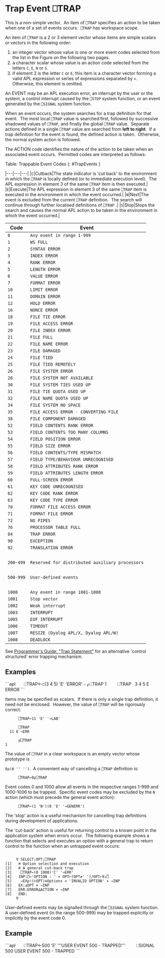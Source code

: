 <!-- Hidden search keywords -->
<div style="display: none;">
  ⎕TRAP TRAP
</div>






<h1 class="heading"><span class="name">Trap Event</span> <span class="command">⎕TRAP</span></h1>



This is a non-simple vector.  An item of `⎕TRAP` specifies an action to be taken when one of a set of events occurs.  `⎕TRAP` has workspace scope.


An item of `⎕TRAP` is a 2 or 3 element vector whose items are simple scalars or vectors in the following order:

1. an integer vector whose value is one or more event codes selected from the list in the Figure on the following two pages.
2. a character scalar whose value is an action code selected from the letters `C`, `E`, `N` or `S`.
3. if element 2 is the letter `C` or `E`, this item is a character vector forming a valid APL expression or series of expressions separated by `⋄`.  Otherwise, this element is omitted.



An EVENT may be an APL execution error, an interrupt by the user or the system, a control interrupt caused by the `⎕STOP` system function, or an event generated by the `⎕SIGNAL` system function.


When an event occurs, the system searches for a trap definition for that event.  The most local `⎕TRAP` value is searched first, followed by successive shadowed values of `⎕TRAP`, and finally the global `⎕TRAP` value.  Separate actions defined in a single `⎕TRAP` value are searched from **left to right**.  If a trap definition for the event is found, the defined action is taken.  Otherwise, the normal system action is followed.



The ACTION code identifies the nature of the action to be taken when an associated event occurs.  Permitted codes are interpreted as follows:


Table: Trappable Event Codes {: #TrapEvents }


|---|---|---|
|`C`|Cutback|The state indicator is 'cut back' to the environment in which the `⎕TRAP` is locally defined (or to immediate execution level).  The APL expression in element 3 of the same `⎕TRAP` item is then executed.|
|`E`|Execute|The APL expression in element 3 of the same `⎕TRAP` item is executed in the environment in which the event occurred.|
|`N`|Next|The event is excluded from the current `⎕TRAP` definition.  The search will continue through further localised definitions of `⎕TRAP` .|
|`S`|Stop|Stops the search and causes the normal APL action to be taken in the environment in which the event occurred.|



|Code     |Event                                          |
|---------|-----------------------------------------------|
|`0`      |`Any event in range 1-999`                     |
|`1`      |`WS FULL`                                      |
|`2`      |`SYNTAX ERROR`                                 |
|`3`      |`INDEX ERROR`                                  |
|`4`      |`RANK ERROR`                                   |
|`5`      |`LENGTH ERROR`                                 |
|`6`      |`VALUE ERROR`                                  |
|`7`      |`FORMAT ERROR`                                 |
|`10`     |`LIMIT ERROR`                                  |
|`11`     |`DOMAIN ERROR`                                 |
|`12`     |`HOLD ERROR`                                   |
|`16`     |`NONCE ERROR`                                  |
|`18`     |`FILE TIE ERROR`                               |
|`19`     |`FILE ACCESS ERROR`                            |
|`20`     |`FILE INDEX ERROR`                             |
|`21`     |`FILE FULL`                                    |
|`22`     |`FILE NAME ERROR`                              |
|`23`     |`FILE DAMAGED`                                 |
|`24`     |`FILE TIED`                                    |
|`25`     |`FILE TIED REMOTELY`                           |
|`26`     |`FILE SYSTEM ERROR`                            |
|`28`     |`FILE SYSTEM NOT AVAILABLE`                    |
|`30`     |`FILE SYSTEM TIES USED UP`                     |
|`31`     |`FILE TIE QUOTA USED UP`                       |
|`32`     |`FILE NAME QUOTA USED UP`                      |
|`34`     |`FILE SYSTEM NO SPACE`                         |
|`35`     |`FILE ACCESS ERROR - CONVERTING FILE`          |
|`38`     |`FILE COMPONENT DAMAGED`                       |
|`52`     |`FIELD CONTENTS RANK ERROR`                    |
|`53`     |`FIELD CONTENTS TOO MANY COLUMNS`              |
|`54`     |`FIELD POSITION ERROR`                         |
|`55`     |`FIELD SIZE ERROR`                             |
|`56`     |`FIELD CONTENTS/TYPE MISMATCH`                 |
|`57`     |`FIELD TYPE/BEHAVIOUR UNRECOGNISED`            |
|`58`     |`FIELD ATTRIBUTES RANK ERROR`                  |
|`59`     |`FIELD ATTRIBUTES LENGTH ERROR`                |
|`60`     |`FULL-SCREEN ERROR`                            |
|`61`     |`KEY CODE UNRECOGNISED`                        |
|`62`     |`KEY CODE RANK ERROR`                          |
|`63`     |`KEY CODE TYPE ERROR`                          |
|`70`     |`FORMAT FILE ACCESS ERROR`                     |
|`71`     |`FORMAT FILE ERROR`                            |
|`72`     |`NO PIPES`                                     |
|`76`     |`PROCESSOR TABLE FULL`                         |
|`84`     |`TRAP ERROR`                                   |
|`90`     |`EXCEPTION`                                    |
|`92`     |`TRANSLATION ERROR`                            |
|&nbsp;   |&nbsp;                                         |
|`200-499`|`Reserved for distributed auxiliary processors`|
|&nbsp;   |&nbsp;                                         |
|`500-999`|`User-defined events`                          |
|&nbsp;   |&nbsp;                                         |
|`1000`   |`Any event in range 1001-1008`                 |
|`1001`   |`Stop vector`                                  |
|`1002`   |`Weak interrupt`                               |
|`1003`   |`INTERRUPT`                                    |
|`1005`   |`EOF INTERRUPT`                                |
|`1006`   |`TIMEOUT`                                      |
|`1007`   |`RESIZE (Dyalog APL/X, Dyalog APL/W)`          |
|`1008`   |`DEADLOCK`                                     |


See [Programmer's Guide: "Trap Statement"](../../../programming-reference-guide/defined-functions-and-operators/traditional-functions-and-operators/control-structures/trap) for an alternative 'control structured' error trapping mechanism.

<h2 class="example">Examples</h2>
```apl
      ⎕TRAP←⊂(3 4 5) 'E' 'ERROR' ⋄ ⍴⎕TRAP
1
 
      ⎕TRAP
  3 4 5 E ERROR
```


Items may be specified as scalars.  If there is only a single trap definition, it need not be enclosed.  However, the value of `⎕TRAP` will be rigorously correct:
```apl
      ⎕TRAP←11 'E' '→LAB'
 
      ⎕TRAP
  11 E →ERR
 
      ⍴⎕TRAP
1
```


The value of `⎕TRAP` in a clear workspace is an empty vector whose prototype is


`0⍴(⍬ '' '')`.  A convenient way of cancelling a `⎕TRAP` definition is:
```apl
      ⎕TRAP←0⍴⎕TRAP
```


Event codes 0 and 1000 allow all events in the respective ranges 1-999 and 1000-1006 to be trapped.  Specific event codes may be excluded by the `N` action (which must precede the general event action):
```apl
      ⎕TRAP←(1 'N')(0 'E' '→GENERR')
```


The 'stop' action is a useful mechanism for cancelling trap definitions during development of applications.


The 'cut-back' action is useful for returning control to a known point in the application system when errors occur.  The following example shows a function that selects and executes an option with a general trap to return control to the function when an untrapped event occurs:
```apl
 
     ∇ SELECT;OPT;⎕TRAP
[1]   ⍝ Option selection and execution
[2]   ⍝ A general cut-back trap
[3]    ⎕TRAP←(0 1000)'C' '→ERR'
[4]   INP:⍞←'OPTION : ' ⋄ OPT←(OPT≠' ')/OPT←9↓⍞
[5]    →EX⍴⍨(⊂OPT)∊Options ⋄ 'INVALID OPTION' ⋄ →INP
[6]   EX:⍎OPT ⋄ →INP
[7]   ERR:ERROR∆ACTION ⋄ →INP
[8]   END:
     ∇
```


User-defined events may be signalled through the `⎕SIGNAL` system function.  A user-defined event (in the range 500-999) may be trapped explicitly or implicitly by the event code 0.

<h2 class="example">Example</h2>
```apl
      ⎕TRAP←500 'E' '''USER EVENT 500 - TRAPPED'''
 
      ⎕SIGNAL 500
USER EVENT 500 - TRAPPED
```





